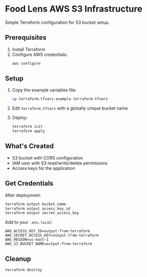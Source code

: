 # Food Lens AWS S3 Infrastructure

Simple Terraform configuration for S3 bucket setup.

## Prerequisites

1. Install Terraform
2. Configure AWS credentials:
   ```bash
   aws configure
   ```

## Setup

1. Copy the example variables file:
   ```bash
   cp terraform.tfvars.example terraform.tfvars
   ```

2. Edit `terraform.tfvars` with a globally unique bucket name

3. Deploy:
   ```bash
   terraform init
   terraform apply
   ```

## What's Created

- S3 bucket with CORS configuration
- IAM user with S3 read/write/delete permissions
- Access keys for the application

## Get Credentials

After deployment:

```bash
terraform output bucket_name
terraform output access_key_id
terraform output secret_access_key
```

Add to your `.env.local`:

```env
AWS_ACCESS_KEY_ID=output-from-terraform
AWS_SECRET_ACCESS_KEY=output-from-terraform
AWS_REGION=us-east-1
AWS_S3_BUCKET_NAME=output-from-terraform
```

## Cleanup

```bash
terraform destroy
```